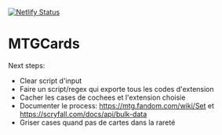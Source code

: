 [![Netlify Status](https://api.netlify.com/api/v1/badges/be1a63dc-da68-4ef4-86ed-f55ca96ffce6/deploy-status)](https://app.netlify.com/sites/random-mtg-card-fr/deploys)

# MTGCards

Next steps:
- Clear script d'input
- Faire un script/regex qui exporte tous les codes d'extension
- Cacher les cases de cochees et l'extension choisie
- Documenter le process: https://mtg.fandom.com/wiki/Set et https://scryfall.com/docs/api/bulk-data
- Griser cases quand pas de cartes dans la rareté